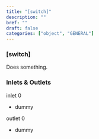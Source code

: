 ```yaml
---
title: "[switch]"
description: ""
bref: ""
draft: false
categories: ["object", "GENERAL"]
---
```


### [switch]

Does something.

### Inlets & Outlets

inlet 0

 - dummy

outlet 0

 - dummy
 
